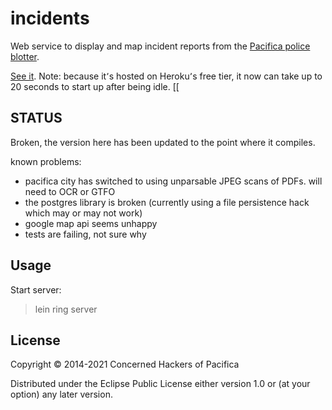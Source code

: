 # incidents

Web service to display and map incident reports from the [Pacifica police blotter](http://www.cityofpacifica.org/depts/police/media/media_bulletin.asp).

[See it](http://pacifica-incidents.herokuapp.com/). Note: because it՚s hosted on Heroku՚s free tier, it now can take up to 20 seconds to start up after being idle. 
[[
## STATUS

Broken, the version here has been updated to the point where it compiles.

known problems:
- pacifica city has switched to using unparsable JPEG scans of PDFs. will need to OCR or GTFO
- the postgres library is broken (currently using a file persistence hack which may or may not work)
- google map api seems unhappy
- tests are failing, not sure why


## Usage

Start server:
> lein ring server

## License

Copyright © 2014-2021 Concerned Hackers of Pacifica

Distributed under the Eclipse Public License either version 1.0 or (at your option) any later version.
